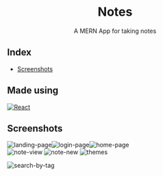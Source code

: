 <center>

# Notes
A MERN App for taking notes

</center>

## Index
- [Screenshots](#screenshots)

## Made using

[![React](https://raw.githubusercontent.com/jalbertsr/logo-badge-images/master/img/react_logo.png)](https://facebook.github.io/react/)


## Screenshots

<img src="https://i.imgur.com/EXSUTk3.png" alt="landing-page"><img src="https://i.imgur.com/7wtRo7s.png" alt="login-page"><img src="https://i.imgur.com/4bTBUMj.png" alt="home-page">
<br/>
<img src="https://i.imgur.com/A4cxomr.png" alt="note-view">
<img src="https://i.imgur.com/cCOJS35.png" alt="note-new">
<img src="https://i.imgur.com/duHmmC5.png" alt="themes">

<img src="https://i.imgur.com/am6ooLQ.png" alt="search-by-tag">